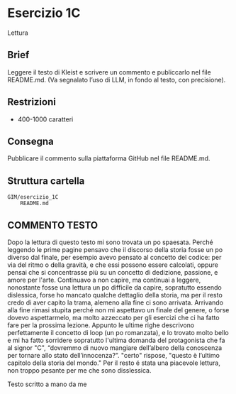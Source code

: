 # Esercizio 1C
Lettura

## Brief
Leggere il testo di Kleist e scrivere un commento e publiccarlo nel file README.md.
(Va segnalato l’uso di LLM, in fondo al testo, con precisione). 

## Restrizioni
- 400-1000 caratteri

## Consegna
Pubblicare il commento sulla piattaforma GitHub nel file README.md.

## Struttura cartella
```
GIM/esercizio_1C
	README.md
``` 
## COMMENTO TESTO
Dopo la lettura di questo testo mi sono trovata un po spaesata. Perché leggendo le prime pagine pensavo che il discorso della storia fosse un po diverso dal finale, per esempio avevo pensato al concetto del codice: per via del ritmo o della gravità, e che essi possono essere calcolati, oppure pensai che si concentrasse più su un concetto di dedizione, passione, e amore per l'arte. 
Continuavo a non capire, ma continuai a leggere, nonostante fosse una lettura un po difficile da capire, sopratutto essendo dislessica, forse ho mancato qualche dettaglio della storia, ma per il resto credo di aver capito la trama, alemeno alla fine ci sono arrivata. 
Arrivando alla fine rimasi stupita perché non mi aspettavo un finale del genere, o forse dovevo aspettarmelo, ma molto azzeccato per gli esercizi che ci ha fatto fare per la prossima lezione. Appunto le ultime righe descrivono perfettamente il concetto di loop (un po romanzata), e lo trovato molto bello e mi ha fatto sorridere sopratutto l'ultima domanda del protagonista che fa al signor "C", “dovremmo di nuovo mangiare dell’albero della conoscenza per tornare allo stato dell’innocenza?”. "certo" rispose, "questo è l’ultimo capitolo della storia del mondo."
Per il resto é stata una piacevole lettura, non troppo pesante per me che sono disslessica.

Testo scritto a mano da me
